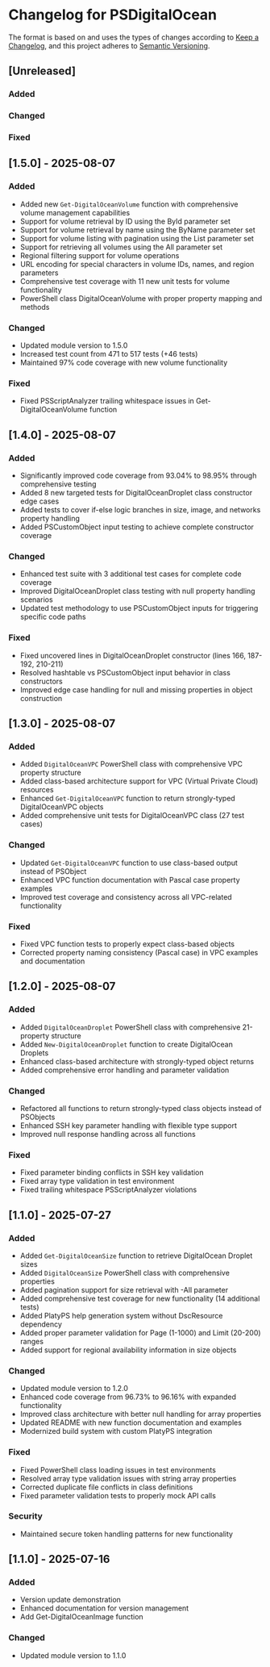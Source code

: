 # Changelog for PSDigitalOcean

The format is based on and uses the types of changes according to [Keep a Changelog](https://keepachangelog.com/en/1.0.0/),
and this project adheres to [Semantic Versioning](https://semver.org/spec/v2.0.0.html).

## [Unreleased]

### Added

### Changed

### Fixed

## [1.5.0] - 2025-08-07

### Added

- Added new `Get-DigitalOceanVolume` function with comprehensive volume management capabilities
- Support for volume retrieval by ID using the ById parameter set
- Support for volume retrieval by name using the ByName parameter set  
- Support for volume listing with pagination using the List parameter set
- Support for retrieving all volumes using the All parameter set
- Regional filtering support for volume operations
- URL encoding for special characters in volume IDs, names, and region parameters
- Comprehensive test coverage with 11 new unit tests for volume functionality
- PowerShell class DigitalOceanVolume with proper property mapping and methods

### Changed

- Updated module version to 1.5.0
- Increased test count from 471 to 517 tests (+46 tests)
- Maintained 97% code coverage with new volume functionality

### Fixed

- Fixed PSScriptAnalyzer trailing whitespace issues in Get-DigitalOceanVolume function

## [1.4.0] - 2025-08-07

### Added

- Significantly improved code coverage from 93.04% to 98.95% through
  comprehensive testing
- Added 8 new targeted tests for DigitalOceanDroplet class constructor edge cases
- Added tests to cover if-else logic branches in size, image, and networks
  property handling
- Added PSCustomObject input testing to achieve complete constructor coverage

### Changed

- Enhanced test suite with 3 additional test cases for complete code coverage
- Improved DigitalOceanDroplet class testing with null property handling scenarios
- Updated test methodology to use PSCustomObject inputs for triggering specific
  code paths

### Fixed

- Fixed uncovered lines in DigitalOceanDroplet constructor (lines 166, 187-192,
  210-211)
- Resolved hashtable vs PSCustomObject input behavior in class constructors
- Improved edge case handling for null and missing properties in object
  construction

## [1.3.0] - 2025-08-07

### Added

- Added `DigitalOceanVPC` PowerShell class with comprehensive VPC property structure
- Added class-based architecture support for VPC (Virtual Private Cloud) resources
- Enhanced `Get-DigitalOceanVPC` function to return strongly-typed  
  DigitalOceanVPC objects
- Added comprehensive unit tests for DigitalOceanVPC class (27 test cases)

### Changed

- Updated `Get-DigitalOceanVPC` function to use class-based output instead of PSObject
- Enhanced VPC function documentation with Pascal case property examples
- Improved test coverage and consistency across all VPC-related functionality

### Fixed

- Fixed VPC function tests to properly expect class-based objects
- Corrected property naming consistency (Pascal case) in VPC examples and documentation

## [1.2.0] - 2025-08-07

### Added

- Added `DigitalOceanDroplet` PowerShell class with comprehensive 21-property structure
- Added `New-DigitalOceanDroplet` function to create DigitalOcean Droplets
- Enhanced class-based architecture with strongly-typed object returns
- Added comprehensive error handling and parameter validation

### Changed

- Refactored all functions to return strongly-typed class objects instead of PSObjects
- Enhanced SSH key parameter handling with flexible type support
- Improved null response handling across all functions

### Fixed

- Fixed parameter binding conflicts in SSH key validation
- Fixed array type validation in test environment
- Fixed trailing whitespace PSScriptAnalyzer violations

## [1.1.0] - 2025-07-27

### Added

- Added `Get-DigitalOceanSize` function to retrieve DigitalOcean Droplet sizes
- Added `DigitalOceanSize` PowerShell class with comprehensive properties
- Added pagination support for size retrieval with -All parameter
- Added comprehensive test coverage for new functionality (14 additional tests)
- Added PlatyPS help generation system without DscResource dependency
- Added proper parameter validation for Page (1-1000) and Limit (20-200) ranges
- Added support for regional availability information in size objects

### Changed

- Updated module version to 1.2.0
- Enhanced code coverage from 96.73% to 96.16% with expanded functionality
- Improved class architecture with better null handling for array properties
- Updated README with new function documentation and examples
- Modernized build system with custom PlatyPS integration

### Fixed

- Fixed PowerShell class loading issues in test environments
- Resolved array type validation issues with string array properties
- Corrected duplicate file conflicts in class definitions
- Fixed parameter validation tests to properly mock API calls

### Security

- Maintained secure token handling patterns for new functionality

## [1.1.0] - 2025-07-16

### Added

- Version update demonstration
- Enhanced documentation for version management
- Add Get-DigitalOceanImage function

### Changed

- Updated module version to 1.1.0
